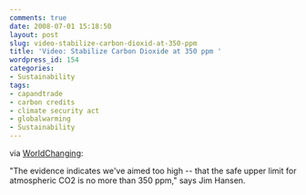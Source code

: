 ```yaml
---
comments: true
date: 2008-07-01 15:18:50
layout: post
slug: video-stabilize-carbon-dioxid-at-350-ppm
title: 'Video: Stabilize Carbon Dioxide at 350 ppm '
wordpress_id: 154
categories:
- Sustainability
tags:
- capandtrade
- carbon credits
- climate security act
- globalwarming
- Sustainability
---
```


via [WorldChanging](http://www.worldchanging.com/archives/008164.html):


"The evidence indicates we've aimed too high -- that the safe upper limit for atmospheric CO2 is no more than 350 ppm," says Jim Hansen. 
